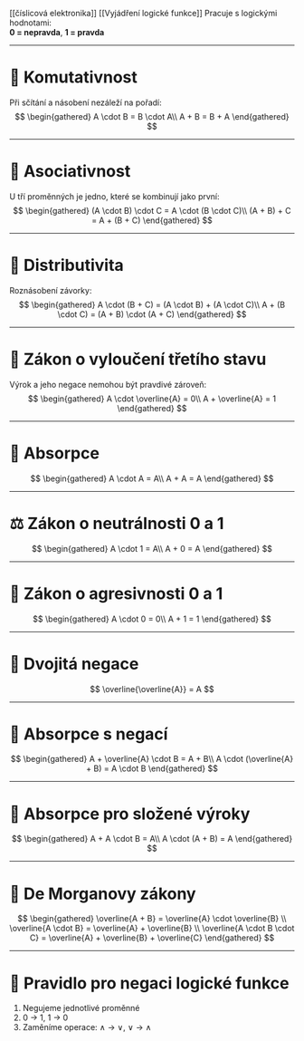 [[číslicová elektronika]]
[[Vyjádření logické funkce]]
Pracuje s logickými hodnotami:  
**0 = nepravda**, **1 = pravda**

---

# 🔁 Komutativnost  
Při sčítání a násobení nezáleží na pořadí:
$$
\begin{gathered}
A \cdot B = B \cdot A\\
A + B = B + A
\end{gathered}
$$

---

# 🧮 Asociativnost  
U tří proměnných je jedno, které se kombinují jako první:
$$
\begin{gathered}
(A \cdot B) \cdot C = A \cdot (B \cdot C)\\
(A + B) + C = A + (B + C)
\end{gathered}
$$

---

# 🧩 Distributivita  
Roznásobení závorky:
$$
\begin{gathered}
A \cdot (B + C) = (A \cdot B) + (A \cdot C)\\
A + (B \cdot C) = (A + B) \cdot (A + C)
\end{gathered}
$$

---

# 🚫 Zákon o vyloučení třetího stavu  
Výrok a jeho negace nemohou být pravdivé zároveň:
$$
\begin{gathered}
A \cdot \overline{A} = 0\\
A + \overline{A} = 1
\end{gathered}
$$

---

# 🔄 Absorpce  
$$
\begin{gathered}
A \cdot A = A\\
A + A = A
\end{gathered}
$$

---

# ⚖️ Zákon o neutrálnosti 0 a 1  
$$
\begin{gathered}
A \cdot 1 = A\\
A + 0 = A
\end{gathered}
$$

---

# 🧨 Zákon o agresivnosti 0 a 1  
$$
\begin{gathered}
A \cdot 0 = 0\\
A + 1 = 1
\end{gathered}
$$

---

# 🔁 Dvojitá negace  
$$
\overline{\overline{A}} = A
$$

---

# 🧼 Absorpce s negací  
$$
\begin{gathered}
A + \overline{A} \cdot B = A + B\\
A \cdot (\overline{A} + B) = A \cdot B
\end{gathered}
$$

---

# 🧱 Absorpce pro složené výroky  
$$
\begin{gathered}
A + A \cdot B = A\\
A \cdot (A + B) = A
\end{gathered}
$$

---

# 📐 De Morganovy zákony  
$$
\begin{gathered}
\overline{A + B} = \overline{A} \cdot \overline{B} \\
\overline{A \cdot B} = \overline{A} + \overline{B} \\
\overline{A \cdot B \cdot C} = \overline{A} + \overline{B} + \overline{C}
\end{gathered}
$$

---

# 🧾 Pravidlo pro negaci logické funkce  
1. Negujeme jednotlivé proměnné  
2. 0 → 1, 1 → 0  
3. Zaměníme operace: ∧ → ∨, ∨ → ∧  
